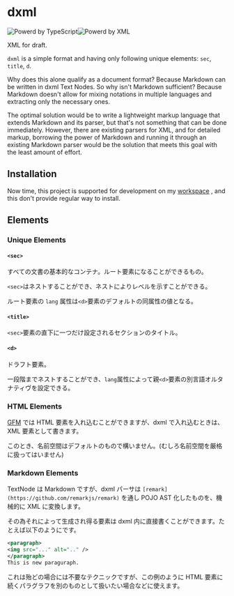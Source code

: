 # dxml

<img src="https://img.shields.io/badge/-TYPESCRIPT-informational?logo=TypeScript&style=flat&logoColor=1a5fb4&color=1a5fb4&labelColor=f6f5f4" alt="Powerd by TypeScript"><img src="https://img.shields.io/badge/-xml-informational?logo=xml&style=flat&logoColor=26a269&color=26a269&labelColor=f6f5f4" alt="Powerd by XML">

XML for draft.

`dxml` is a simple format and having only following unique elements: `sec`, `title`, `d`.

Why does this alone qualify as a document format?
Because Markdown can be written in dxml Text Nodes.
So why isn't Markdown sufficient?
Because Markdown doesn't allow for mixing notations in multiple languages
and extracting only the necessary ones.

The optimal solution would be to write a lightweight markup language that extends Markdown and its parser,
but that's not something that can be done immediately.
However, there are existing parsers for XML, and for detailed markup,
borrowing the power of Markdown and running it through an existing Markdown parser
would be the solution that meets this goal with the least amount of effort.

## Installation

Now time, this project is supported for development on my  [workspace](https://github.com/lieutar/looper-ts) , and
this don't provide regular way to install.

## Elements

### Unique Elements

#### `<sec>`

すべての文書の基本的なコンテナ。ルート要素になることができるもの。

`<sec>`はネストすることができ、ネストによりレベルを示すことができる。

ルート要素の `lang` 属性は`<d>`要素のデフォルトの同属性の値となる。

#### `<title>`

`<sec>`要素の直下に一つだけ設定されるセクションのタイトル。

#### `<d>`

ドラフト要素。

一段階までネストすることができ、`lang`属性によって親`<d>`要素の別言語オルタナティヴを設定できる。

### HTML Elements

[GFM](https://github.github.com/gfm/)  では HTML 要素を入れ込むことができますが、dxml で入れ込むときは、
XML 要素として書きます。

このとき、名前空間はデフォルトのもので構いません。(むしろ名前空間を厳格に扱ってはいません)

### Markdown Elements

TextNode は Markdown ですが、dxml パーサは `[remark](https://github.com/remarkjs/remark)` を通し
POJO AST 化したものを、機械的に XML に変換します。

その為それによって生成され得る要素は dxml 内に直接書くことができます。たとえば以下のようにです。

``` xml
<paragraph>
<img src="..." alt=".." />
</paragraph>
This is new paraguraph.
```
これは殆どの場合には不要なテクニックですが、この例のように
HTML 要素に続くパラグラフを別のものとして扱いたい場合などに使えます。


